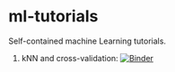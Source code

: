 # ml-tutorials
Self-contained machine Learning tutorials.

1. kNN and cross-validation: [![Binder](https://mybinder.org/badge_logo.svg)](https://mybinder.org/v2/gh/lext/ml-tutorials/HEAD?labpath=knn_cv.ipynb)
